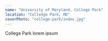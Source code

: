 ```yaml
---
name: "University of Maryland, College Park"
location: "Colledge Park, MD"
coverPhoto: "college-park/index.jpg"
---
```


College Park lorem ipsum
